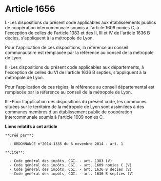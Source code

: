 # Article 1656

I.-Les dispositions du présent code applicables aux établissements publics de coopération intercommunale soumis à l'article
1609 nonies C, à l'exception de celles de l'article 1383 et des II, III et IV de l'article 1636 B decies, s'appliquent à la
métropole de Lyon. 

Pour l'application de ces dispositions, la référence au conseil communautaire est remplacée par la référence au conseil de la
métropole de Lyon. 

II.-Les dispositions du présent code applicables aux départements, à l'exception de celles du VI de l'article 1636 B septies,
s'appliquent à la métropole de Lyon. 

Pour l'application de ces règles, la référence au conseil départemental est remplacée par la référence au conseil de la
métropole de Lyon. 

III.-Pour l'application des dispositions du présent code, les communes situées sur le territoire de la métropole de Lyon sont
assimilées à des communes membres d'un établissement public de coopération intercommunale soumis à l'article 1609 nonies C.

**Liens relatifs à cet article**

	**Créé par**:

	  - ORDONNANCE n°2014-1335 du 6 novembre 2014 - art. 1

	**Cite**:

	  - Code général des impôts, CGI. - art. 1383 (V)
	  - Code général des impôts, CGI. - art. 1609 nonies C (V)
	  - Code général des impôts, CGI. - art. 1636 B decies (V)
	  - Code général des impôts, CGI. - art. 1636 B septies (V)
